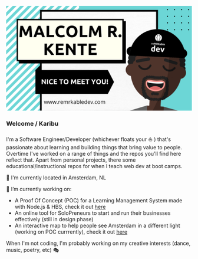 ![cover](github-banner.png)

### Welcome / Karibu
I'm a Software Engineer/Developer (whichever floats your ⛵ ) that's passionate about learning and building things that bring value to people. Overtime I've worked on a range of things and the repos you'll find here reflect that. Apart from personal projects, there some educational/instructional repos for when I teach web dev at boot camps. 

📍 I'm currently located in Amsterdam, NL

🔭 I’m currently working on:
 - A Proof Of Concept (POC) for a Learning Management System made with Node.js & HBS, check it out [here](https://github.com/reMRKableDev/OnLearn)
 - An online tool for SoloPreneurs to start and run their businesses effectively (still in design phase)
 - An interactive map to help people see Amsterdam in a different light (working on POC currrently), check it out [here](https://github.com/reMRKableDev/a-livestory)

When I'm not coding, I'm probably working on my creative interests (dance, music, poetry, etc) 🎭

<!--
**reMRKableDev/reMRKableDev** is a ✨ _special_ ✨ repository because its `README.md` (this file) appears on your GitHub profile.

Here are some ideas to get you started:

- 🔭 I’m currently working on ...
- 🌱 I’m currently learning ...
- 👯 I’m looking to collaborate on ...
- 🤔 I’m looking for help with ...
- 💬 Ask me about ...
- 📫 How to reach me: ...
- 😄 Pronouns: ...
- ⚡ Fun fact: ...
-->
